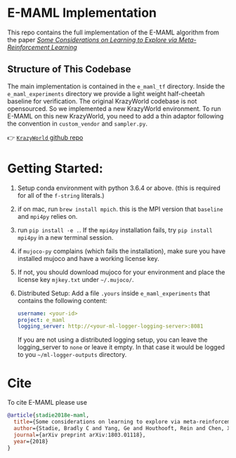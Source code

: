 # E-MAML Implementation

This repo contains the full implementation of the E-MAML algorithm from the paper
[*Some Considerations on Learning to Explore via Meta-Reinforcement Learning*][NIPS_link]

[NIPS_link]: https://papers.nips.cc/paper/8140-the-importance-of-sampling-inmeta-reinforcement-learning

## Structure of This Codebase

The main implementation is contained in the `e_maml_tf` directory. Inside the `e_maml_experiments` 
directory we provide a light weight half-cheetah baseline for verification. The original
KrazyWorld codebase is not opensourced. So we implemented a new KrazyWorld environment. To run E-MAML
on this new KrazyWorld, you need to add a thin adaptor following the convention in `custom_vendor`
and `sampler.py`.

:point_right: [`KrazyWorld` github repo][KrazyWorld]

[KrazyWorld]: https://github.com/bstadie/krazyworld.git

# Getting Started:

1. Setup conda environment with python 3.6.4 or above. (this is required for all of the `f-string` literals.)
2. if on mac, run `brew install mpich`. this is the MPI version that `baseline` and `mpi4py` relies on.
3. run `pip install -e .`. If the `mpi4py` installation fails, try `pip install mpi4py` in a new terminal session.
4. if `mujoco-py` complains (which fails the installation), make sure you have installed mujoco and have a working license key.
5. If not, you should download mujoco for your environment and place the license key `mjkey.txt` under `~/.mujoco/`.
6. Distributed Setup: Add a file `.yours` inside `e_maml_experiments` that contains the following content:

    ```yaml
    username: <your-id>
    project: e_maml
    logging_server: http://<your-ml-logger-logging-server>:8081
    ```
   
   If you are not using a distributed logging setup, you can leave the logging_server to `none` or 
   leave it empty. In that case it would be logged to you `~/ml-logger-outputs` directory.
   
# Cite

To cite E-MAML please use

```bibtex
@article{stadie2018e-maml,
  title={Some considerations on learning to explore via meta-reinforcement learning},
  author={Stadie, Bradly C and Yang, Ge and Houthooft, Rein and Chen, Xi and Duan, Yan and Wu, Yuhuai and Abbeel, Pieter and Sutskever, Ilya},
  journal={arXiv preprint arXiv:1803.01118},
  year={2018}
}
```
